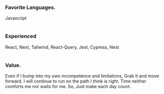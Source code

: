 

### Favorite Languages.
Javascript
<br /><br />

### Experienced
React, Next, Tailwind, React-Query, Jest, Cypress, Nest
<br /><br />

### Value.
Even if I bump into my own incompetence and limitations, Grab it and move forward. I will continue to run on the path I think is right. Time neither comforts me nor waits for me. So, Just make each day count.
<br /><br />
